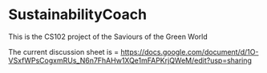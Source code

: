 # SustainabilityCoach
This is the CS102 project of the Saviours of the Green World

The current discussion sheet is = https://docs.google.com/document/d/1O-VSxfWPsCogxmRUs_N6n7FhAHw1XQe1mFAPKrjQWeM/edit?usp=sharing
